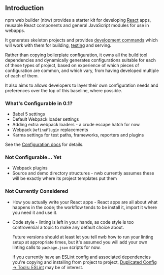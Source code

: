 ## Introduction

npm web builder (nbw) provides a starter kit for developing [React](https://facebook.github.io/react/) apps, reusable React components and general JavaScript modules for use in webapps.

It generates skeleton projects and provides [development commands](/docs/Commands.md#nwb-commands) which will work with them for building, [testing](/docs/Testing.md#testing) and serving.

Rather than copying boilerplate configuration, it owns all the build tool dependencies and dynamically generates configurations suitable for each of these types of project, based on experience of which pieces of configuration are common, and which vary, from having developed multiple of each of them.

It also aims to allows developers to layer their own configuration needs and preferences over the top of this baseline, where possible.

### What's Configurable in 0.1?

* Babel 5 settings
* Default Webpack loader settings
* Adding extra webpack loaders - a crude escape hatch for now
* Webpack `DefinePlugin` replacements
* Karma settings for test paths, frameworks, reporters and plugins

See the [Configuration docs](/docs/Configuration.md#configuration) for details.

### Not Configurable... Yet

* Webpack plugins
* Source and demo directory structures - nwb currently assumes these will be exactly where its project templates put them

### Not Currently Considered

* How you actually write your React apps - React apps are all about what happens in the code; the workflow tends to be install it, import it where you need it and use it.

* Code style - linting is left in your hands, as code style is too controversial a topic to make any default choice about.

  Future versions should at least let you tell nwb how to run your linting setup at appropriate times, but it's assumed you will add your own linting calls to `package.json` scripts for now.

  If you currently have an ESLint config and associated dependencies you're copying and installing from project to project, [Duplicated Config → Tools: ESLint](https://medium.com/@jbscript/config-tools-eslint-c85b6d48f7e2#.7q5c9rloa) may be of interest.
